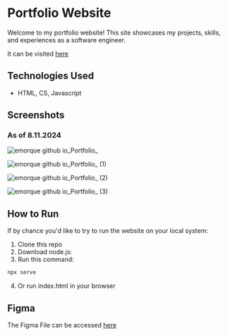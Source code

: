# Portfolio Website
Welcome to my portfolio website! This site showcases my projects, skills, and experiences as a software engineer.

It can be visited [here](https://emorque.github.io/Portfolio/)

## Technologies Used
- HTML, CS, Javascript

## Screenshots
### As of 8.11.2024

![emorque github io_Portfolio_](https://github.com/user-attachments/assets/e594c74a-0250-41b2-ba63-429f3a721a40)

![emorque github io_Portfolio_ (1)](https://github.com/user-attachments/assets/bc218d75-c98b-4c12-b984-0ab5bb05ef5f)

![emorque github io_Portfolio_ (2)](https://github.com/user-attachments/assets/12036d9b-fe50-4c6b-ad0f-44b04b0544ff)

![emorque github io_Portfolio_ (3)](https://github.com/user-attachments/assets/1c5bc368-b6a9-46d1-b635-cf5a3818a7b2)

## How to Run
If by chance you'd like to try to run the website on your local system:
1. Clone this repo 
2. Download node.js:
3. Run this command:
```bash
npx serve
```
4. Or run index.html in your browser

## Figma
The Figma File can be accessed [here](https://www.figma.com/design/MJedN7Vrf84MPy7bwpYURr/Personal-Website?node-id=0-1&t=eRz7RU8JLecqF7Hk-0)
